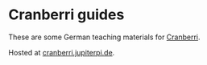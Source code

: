 # Cranberri guides

These are some German teaching materials for [Cranberri](https://github.com/JupiterPi/cranberri).

Hosted at [cranberri.jupiterpi.de](https://cranberri.jupiterpi.de).
